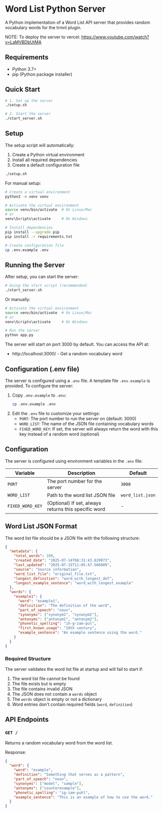 # Word List Python Server

A Python implementation of a Word List API server that provides random vocabulary words for the trmnl plugin.

NOTE: To deploy the server to vercel: https://www.youtube.com/watch?v=LaMVBDbUtMA

## Requirements

- Python 3.7+
- pip (Python package installer)

## Quick Start

```bash
# 1. Set up the server
./setup.sh

# 2. Start the server
./start_server.sh
```

## Setup

The setup script will automatically:

1. Create a Python virtual environment
2. Install all required dependencies
3. Create a default configuration file

```bash
./setup.sh
```

For manual setup:

```bash
# Create a virtual environment
python3 -m venv venv

# Activate the virtual environment
source venv/bin/activate  # On Linux/Mac
# or
venv\Scripts\activate     # On Windows

# Install dependencies
pip install --upgrade pip
pip install -r requirements.txt

# Create configuration file
cp .env.example .env
```

## Running the Server

After setup, you can start the server:

```bash
# Using the start script (recommended)
./start_server.sh
```

Or manually:

```bash
# Activate the virtual environment
source venv/bin/activate  # On Linux/Mac
# or
venv\Scripts\activate     # On Windows

# Run the server
python app.py
```

The server will start on port 3000 by default. You can access the API at:
- http://localhost:3000/ - Get a random vocabulary word

## Configuration (.env file)

The server is configured using a `.env` file. A template file `.env.example` is provided. 
To configure the server:

1. Copy `.env.example` to `.env`:
   ```bash
   cp .env.example .env
   ```
2. Edit the `.env` file to customize your settings:
   - `PORT`: The port number to run the server on (default: 3000)
   - `WORD_LIST`: The name of the JSON file containing vocabulary words
   - `FIXED_WORD_KEY`: If set, the server will always return the word with this key instead of a random word (optional)

## Configuration

The server is configured using environment variables in the `.env` file:

| Variable | Description | Default |
|----------|-------------|---------|
| `PORT` | The port number for the server | `3000` |
| `WORD_LIST` | Path to the word list JSON file | `word_list.json` |
| `FIXED_WORD_KEY` | (Optional) If set, always returns this specific word | - |

## Word List JSON Format

The word list file should be a JSON file with the following structure:

```json
{
  "metadata": {
    "total_words": 100,
    "created_date": "2025-07-14T08:31:43.829973",
    "last_updated": "2025-07-15T11:05:47.566089",
    "source": "Source information",
    "word_list_file": "original_file.txt",
    "longest_definition": "word_with_longest_def",
    "longest_example_sentence": "word_with_longest_example"
  },
  "words": {
    "example1": {
      "word": "example1",
      "definition": "The definition of the word",
      "part_of_speech": "noun",
      "synonyms": ["synonym1", "synonym2"],
      "antonyms": ["antonym1", "antonym2"],
      "phonetic_spelling": "ih-g-zam-pul",
      "first_known_usage": "19th century",
      "example_sentence": "An example sentence using the word."
    }
  }
}
```

### Required Structure

The server validates the word list file at startup and will fail to start if:

1. The word list file cannot be found
2. The file exists but is empty
3. The file contains invalid JSON
4. The JSON does not contain a `words` object
5. The `words` object is empty or not a dictionary
6. Word entries don't contain required fields (`word`, `definition`)

## API Endpoints

### `GET /`

Returns a random vocabulary word from the word list.

Response:
```json
{
  "word": {
    "word": "example",
    "definition": "Something that serves as a pattern",
    "part_of_speech": "noun",
    "synonyms": ["model", "sample"],
    "antonyms": ["counterexample"],
    "phonetic_spelling": "ig-zam-puhl",
    "example_sentence": "This is an example of how to use the word."
  }
}
```